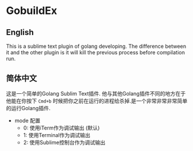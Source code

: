 # GobuildEx


## English

This is a sublime text plugin of golang developing. The difference between it and the other plugin is it will kill the previous process before compilation run.


## 简体中文
这是一个简单的Golang Sublim Text插件. 他与其他Golang插件不同的地方在于他能在你按下 `Cmd+b` 时候把你之前在运行的进程给杀掉.是一个非常非常非常简单的运行Golang插件.

* mode 配置
    - 0: 使用iTerm作为调试输出 (默认)
    - 1: 使用Terminal作为调试输出
    - 2: 使用Sublime控制台作为调试输出
